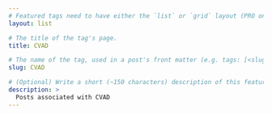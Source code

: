 ```yaml
---
# Featured tags need to have either the `list` or `grid` layout (PRO only).
layout: list

# The title of the tag's page.
title: CVAD

# The name of the tag, used in a post's front matter (e.g. tags: [<slug>]).
slug: CVAD

# (Optional) Write a short (~150 characters) description of this featured tag.
description: >
  Posts associated with CVAD
---
```

